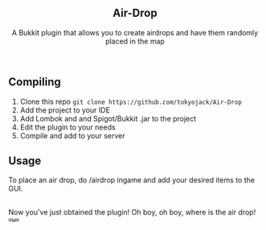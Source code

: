 <h2  align="center">Air-Drop</h2>
<p  align="center">A Bukkit plugin that allows you to create airdrops and have them randomly placed in the map</p>

<br/>

## Compiling

1. Clone this repo ```git clone https://github.com/tokyojack/Air-Drop```
2. Add the project to your IDE
3. Add Lombok and and Spigot/Bukkit .jar to the project 
4. Edit the plugin to your needs
5. Compile and add to your server

## Usage

To place an air drop, do /airdrop ingame and add your desired items to the GUI.

##

Now you've just obtained the plugin! Oh boy, oh boy, where is the air drop! ```⊙ω⊙```
